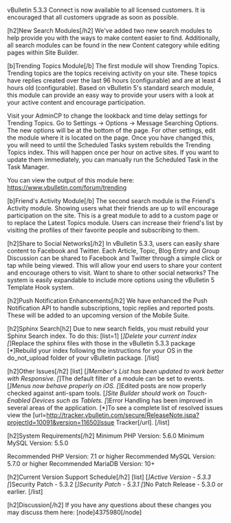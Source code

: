 vBulletin 5.3.3 Connect is now available to all licensed customers. It is encouraged that all customers upgrade as soon as possible.

[h2]New Search Modules[/h2]
We've added two new search modules to help provide you with the ways to make content easier to find. Additionally, all search modules can be found in the new Content category while editing pages within Site Builder.

[b]Trending Topics Module[/b]
The first module will show Trending Topics. Trending topics are the topics receiving activity on your site. These topics have replies created over the last 96 hours (configurable) and are at least 4 hours old (configurable). Based on vBulletin 5's standard search module, this module can provide an easy way to provide your users with a look at your active content and encourage participation.

Visit your AdminCP to change the lookback and time delay settings for Trending Topics. Go to Settings -> Options -> Message Searching Options. The new options will be at the bottom of the page. For other settings, edit the module where it is located on the page. Once you have changed this, you will need to until the Scheduled Tasks system rebuilds the Trending Topics index. This will happen once per hour on active sites. If you want to update them immediately, you can manually run the Scheduled Task in the Task Manager.

You can view the output of this module here: https://www.vbulletin.com/forum/trending

[b]Friend's Activity Module[/b]
The second search module is the Friend's Activity module. Showing users what their friends are up to will encourage participation on the site. This is a great module to add to a custom page or to replace the Latest Topics module. Users can increase their friend's list by visiting the profiles of their favorite people and subscribing to them.

[h2]Share to Social Networks[/h2]
In vBulletin 5.3.3, users can easily share content to Facebook and Twitter. Each Article, Topic, Blog Entry and Group Discussion can be shared to Facebook and Twitter through a simple click or tap while being viewed. This will allow your end users to share your content and encourage others to visit. Want to share to other social networks? The system is easily expandable to include more options using the vBulletin 5 Template Hook system.

[h2]Push Notification Enhancements[/h2]
We have enhanced the Push Notification API to handle subscriptions, topic replies and reported posts. These will be added to an upcoming version of the Mobile Suite. 

[h2]Sphinx Search[h2]
Due to new search fields, you must rebuild your Sphinx Search index. To do this:
[list=1]
    [*]Delete your current index
    [*]Replace the sphinx files with those in the vBulletin 5.3.3 package
    [*]Rebuild your index following the instructions for your OS in the do_not_upload folder of your vBulletin package.
[/list]

[h2]Other Issues[/h2]
[list]
    [*]Member's List has been updated to work better with Responsive.
    [*]The default filter of a module can be set to events.
    [*]Menus now behave properly on iOS.
    [*]Edited posts are now properly checked against anti-spam tools.
    [*]Site Builder should work on Touch-Enabled Devices such as Tablets.
    [*]Error Handling has been improved in several areas of the application.
    [*]To see a complete list of resolved issues view the [url=http://tracker.vbulletin.com/secure/ReleaseNote.jspa?projectId=10091&version=11650]Issue Tracker[/url].
[/list]

[h2]System Requirements[/h2]
Minimum PHP Version: 5.6.0
Minimum MySQL Version: 5.5.0

Recommended PHP Version: 7.1 or higher
Recommended MySQL Version: 5.7.0 or higher
Recommended MariaDB Version: 10+

[h2]Current Version Support Schedule[/h2]
[list]
    [*]Active Version - 5.3.3
    [*]Security Patch - 5.3.2
    [*]Security Patch - 5.3.1
    [*]No Patch Release - 5.3.0 or earlier.
[/list]

[h2]Discussion[/h2]
If you have any questions about these changes you may discuss them here: [node]4375980[/node]